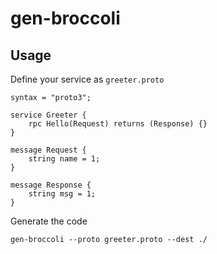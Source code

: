 # gen-broccoli


## Usage

Define your service as `greeter.proto`

```
syntax = "proto3";

service Greeter {
	rpc Hello(Request) returns (Response) {}
}

message Request {
	string name = 1;
}

message Response {
	string msg = 1;
}
```

Generate the code

```
gen-broccoli --proto greeter.proto --dest ./
```
